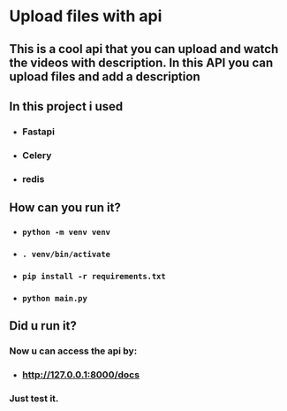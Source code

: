 # Upload files with api

## This is a cool api that you can upload and watch the videos with description. In this API you can upload files and add a description

## In this project i used

- ### Fastapi
- ### Celery
- ### redis

## How can you run it?

- ### `python -m venv venv`
- ### `. venv/bin/activate`
- ### `pip install -r requirements.txt`
- ### `python main.py`

## Did u run it?

### Now u can access the api by:

- ### http://127.0.0.1:8000/docs

### Just test it.
